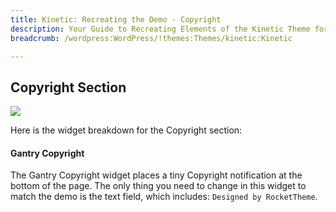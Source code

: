 ```yaml
---
title: Kinetic: Recreating the Demo - Copyright
description: Your Guide to Recreating Elements of the Kinetic Theme for WordPress
breadcrumb: /wordpress:WordPress/!themes:Themes/kinetic:Kinetic

---
```


Copyright Section
-----

![][demo]

Here is the widget breakdown for the Copyright section:

#### Gantry Copyright

The Gantry Copyright widget places a tiny Copyright notification at the bottom of the page. The only thing you need to change in this widget to match the demo is the text field, which includes: `Designed by RocketTheme`.

[demo]: assets/demo_8.jpeg
